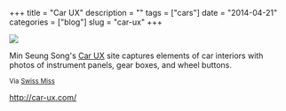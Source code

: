 +++
title = "Car UX"
description = ""
tags = ["cars"]
date = "2014-04-21"
categories = ["blog"]
slug = "car-ux"
+++



  <div class="notebook-screenshot"><a href="http://car-ux.com/"><img src="http://media.konigi.com/bluga/wt53557d1047b8f_large.jpg"/></a></div><p>Min Seung Song's <a href="http://car-ux.com/">Car UX</a> site captures elements of car interiors with photos of instrument panels, gear boxes, and wheel buttons.</p>

<p><small>Via <a href="http://www.swiss-miss.com/2014/04/car-ux.html">Swiss Miss</a></small></p>

    
  <a href="http://car-ux.com/">http://car-ux.com/</a>
